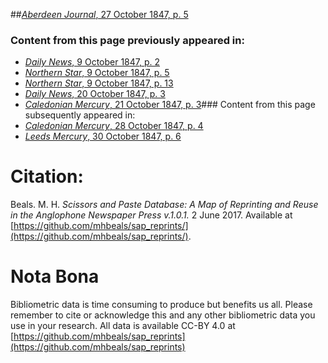##[*Aberdeen Journal*, 27 October 1847, p. 5](https://mhbeals.github.io/sap_html/Aberdeen-Journal/Aberdeen-Journal-27-October-1847-p-5)

### Content from this page previously appeared in:
+ [*Daily News*, 9 October 1847, p. 2](https://mhbeals.github.io/sap_html/Daily-News/Daily-News-9-October-1847-p-2)
+ [*Northern Star*, 9 October 1847, p. 5](https://mhbeals.github.io/sap_html/Northern-Star/Northern-Star-9-October-1847-p-5)
+ [*Northern Star*, 9 October 1847, p. 13](https://mhbeals.github.io/sap_html/Northern-Star/Northern-Star-9-October-1847-p-13)
+ [*Daily News*, 20 October 1847, p. 3](https://mhbeals.github.io/sap_html/Daily-News/Daily-News-20-October-1847-p-3)
+ [*Caledonian Mercury*, 21 October 1847, p. 3](https://mhbeals.github.io/sap_html/Caledonian-Mercury/Caledonian-Mercury-21-October-1847-p-3)### Content from this page subsequently appeared in:
+ [*Caledonian Mercury*, 28 October 1847, p. 4](https://mhbeals.github.io/sap_html/Caledonian-Mercury/Caledonian-Mercury-28-October-1847-p-4)
+ [*Leeds Mercury*, 30 October 1847, p. 6](https://mhbeals.github.io/sap_html/Leeds-Mercury/Leeds-Mercury-30-October-1847-p-6)
                    
# Citation: 

Beals. M. H. *Scissors and Paste Database: A Map of Reprinting and Reuse in the Anglophone Newspaper Press v.1.0.1.* 2 June 2017. Available at [https://github.com/mhbeals/sap_reprints/](https://github.com/mhbeals/sap_reprints/). 
                    
# Nota Bona

Bibliometric data is time consuming to produce but benefits us all. Please remember to cite or acknowledge this and any other bibliometric data you use in your research. All data is available CC-BY 4.0 at [https://github.com/mhbeals/sap_reprints](https://github.com/mhbeals/sap_reprints)